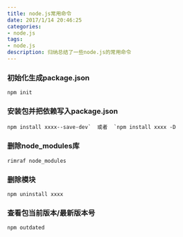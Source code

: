 ```yaml
---
title: node.js常用命令
date: 2017/1/14 20:46:25
categories:
- node.js
tags: 
- node.js
description: 归纳总结了一些node.js的常用命令
---
```


### 初始化生成package.json
```
npm init
```

### 安装包并把依赖写入package.json
```
npm install xxxx--save-dev`  或者  `npm install xxxx -D
```

### 删除node_modules库
```
rimraf node_modules
```

### 删除模块
```
npm uninstall xxxx
```

### 查看包当前版本/最新版本号
```
npm outdated
```

